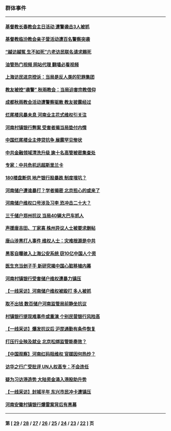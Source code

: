 ### 群体事件
---
#### [基督教长春教会主日活动 遭警袭击3人被抓](../../pages/ncid279/n13806935.md?08230045) 
#### [基督教临汾教会亲子营活动遭百名警察突袭](../../pages/ncid279/n13806527.md?08230045) 
#### [“越访越冤 生不如死”六老访民联名请求赐死](../../pages/ncid279/n13805907.md?08230045) 
#### [油管热门视频 网站代理 翻墙必看视频](http://209.222.30.114:81/youtube.html?08230045)
#### [上海访民进京控诉：当局是反人类的犯罪集团](../../pages/ncid279/n13803858.md?08230045) 
#### [教友被控“袭警” 秋雨教会：当局迫害宗教信仰](../../pages/ncid279/n13803563.md?08230045) 
#### [成都秋雨教会活动遭警察驱散 教友披露经过](../../pages/ncid279/n13802541.md?08230045) 
#### [烂尾楼风暴未息 河南业主花式维权引关注](../../pages/ncid279/n13794519.md?08230045) 
#### [河南村镇银行弊案 受害者揭当局垫付内情](../../pages/ncid279/n13791990.md?08230045) 
#### [中国烂尾楼业主停贷抗争 展露罕见惨状](../../pages/ncid279/n13787794.md?08230045) 
#### [中共金融领域清洗升级 逾十名高管被密集查处](../../pages/ncid279/n13782694.md?08230045) 
#### [专家：中共危机远超斯里兰卡](../../pages/ncid279/n13782248.md?08230045) 
#### [180楼盘断供 地产银行股暴跌 制度埋坑？](../../pages/ncid279/n13780778.md?08230045) 
#### [河南储户遭谁暴打？学者揭密 北京担心的或来了](../../pages/ncid279/n13779407.md?08230045) 
#### [河南储户维权口号涉及习李 恐冲击二十大？](../../pages/ncid279/n13778148.md?08230045) 
#### [三千储户郑州抗议 当局40辆大巴车抓人](../../pages/ncid279/n13777593.md?08230045) 
#### [声援唐吉田、丁家喜 株州异议人士被要求删帖](../../pages/ncid279/n13775534.md?08230045) 
#### [唐山涉黑打人事件 维权人士：灾难根源是中共](../../pages/ncid279/n13773534.md?08230045) 
#### [黑客自曝骇入上海公安系统 窃10亿中国人个资](../../pages/ncid279/n13773395.md?08230045) 
#### [医生充当刽子手 新研究揭中国心脏移植内幕](../../pages/ncid279/n13772291.md?08230045) 
#### [河南村镇银行受害储户维权遭暴力镇压](../../pages/ncid279/n13770841.md?08230045) 
#### [【一线采访】河南储户维权被殴打 多人被抓](../../pages/ncid279/n13768629.md?08230045) 
#### [取不出钱 数百储户河南监管局前静坐抗议](../../pages/ncid279/n13767198.md?08230045) 
#### [村镇银行提现难事件或重演 个别民营银行风险高](../../pages/ncid279/n13764495.md?08230045) 
#### [【一线采访】爆发抗议后 沪昆通勤有条件恢复](../../pages/ncid279/n13763504.md?08230045) 
#### [打压行业殃及就业 北京松绑监管能奏效？](../../pages/ncid279/n13761130.md?08230045) 
#### [【中国观察】河南红码阻维权 官媒因何热炒？](../../pages/ncid279/n13760146.md?08230045) 
#### [访华之行广受批评 UN人权高专：不会连任](../../pages/ncid279/n13758655.md?08230045) 
#### [疑为习访港造势 大陆资金涌入港股助升势](../../pages/ncid279/n13756127.md?08230045) 
#### [【一线采访】封城半年 东兴市民冲卡遭镇压](../../pages/ncid279/n13754277.md?08230045) 
#### [河南安徽村镇银行爆雷案背后有黑幕](../../pages/ncid279/n13754230.md?08230045) 

---
#### 第 [ [29](./29.md?08230045) / [28](./28.md?08230045) / [27](./27.md?08230045) / [26](./26.md?08230045) / [25](./25.md?08230045) / [24](./24.md?08230045) / [23](./23.md?08230045) / [22](./22.md?08230045) ] 页
